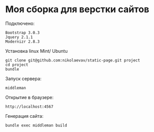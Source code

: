 Моя сборка для верстки сайтов
=======

Подключено:
```
Bootstrap 3.0.3
Jquery 2.1.1
Modernizr 2.8.3
```

Установка linux Mint/ Ubuntu

```
git clone git@github.com:nikolaevav/static-page.git project
cd project
bundle
```

Запуск сервера:

```
middleman
```

Открытие в браузере:

```
http://localhost:4567
```


Генерация сайта:

```
bundle exec middleman build
```
